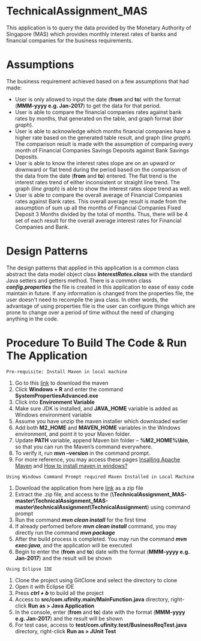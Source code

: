 # TechnicalAssignment_MAS
This application is to query the data provided by the Monetary Authority of Singapore (MAS) which provides monthly interest rates of banks and financial companies for the business requirements.
# Assumptions
The business requirement achieved based on a few assumptions that had made:
* User is only allowed to input the date (**from** and **to**) with the format (**MMM-yyyy e.g. Jan-2017**) to get the data for that period.
* User is able to compare the financial companies rates against bank rates by months, that generated on the table, and graph format (*bar graph*).
* User is able to acknowledge which months financial companies have a higher rate based on the generated table result, and graph (*line graph*). The comparison result is made with the assumption of comparing every month of Financial Companies Savings Deposits against Bank Savings Deposits.
* User is able to know the interest rates slope are on an upward or downward or flat trend during the period based on the comparison of the data from the date (**from** and **to**) entered. The flat trend is the interest rates trend of either inconsistent or straight line trend. The graph (*line graph*) is able to show the interest rates slope trend as well.
* User is able to compare the overall average of Financial Companies rates against Bank rates. This overall average result is made from the assumption of sum up all the months of Financial Companies Fixed Deposit 3 Months divided by the total of months. Thus, there will be 4 set of each result for the overall average interest rates for Financial Companies and Bank.

# Design Patterns
The design patterns that applied in this application is a common class abstract the data model object class ***InterestRates.class*** with the standard Java setters and getters method. There is a common class ***config.properties*** the file is created in this application to ease of easy code maintain in future. If any information is changed from the properties file, the user doesn't need to recompile the java class. In other words, the advantage of using properties file is the user can configure things which are prone to change over a period of time without the need of changing anything in the code.


# Procedure To Build The Code & Run The Application
```
Pre-requisite: Install Maven in local machine
```
1. Go to this [link](http://maven.apache.org/download.cgi) to download the maven
2. Click **Windows + R** and enter the command **SystemPropertiesAdvanced.exe**
3. Click into **Environment Variable** 
4. Make sure JDK is installed, and **JAVA_HOME** variable is added as Windows environment variable
5. Assume you have unzip the maven installer which downloaded earlier
6. Add both **M2_HOME** and **MAVEN_HOME** variables in the Windows environment, and point it to your Maven folder.
7. Update **PATH** variable, append Maven bin folder – **%M2_HOME%\bin**, so that you can run the Maven’s command everywhere.
8. To verify it, run **mvn –version** in the command prompt.
9. For more reference, you may access these pages [Insalling Apache Maven](http://maven.apache.org/install.html) and [How to install maven in windows?](https://www.mkyong.com/maven/how-to-install-maven-in-windows/)

```
Using Windows Command Prompt required Maven Installed in Local Machine
```
1. Download the application from here [link](https://github.com/ufinity-veisheng/TechnicalAssignment_MAS.git) as a zip file
2. Extract the .zip file, and access to the (**\TechnicalAssignment_MAS-master\TechnicalAssignment_MAS-master\technicalAssignment\TechnicalAssignment**) using command prompt
3. Run the command ***mvn clean install*** for the first time
4. If already perfomed before ***mvn clean install*** command, you may directly run the command ***mvn package***
5. After the build process is completed. You may run the command ***mvn exec:java***, and the application will be executed
6. Begin to enter the (**from** and **to**) date with the format (**MMM-yyyy e.g. Jan-2017**) and the result will be shown
```
Using Eclipse IDE
```
1. Clone the project using GitClone and select the directory to clone
2. Open it with Eclipse IDE
3. Press ***ctrl + b*** to build all the project 
4. Access to **src/com.ufinity.main/MainFunction.java** directory, right-click **Run as > Java Application**
5. In the console, enter (**from** and **to**) date with the format (**MMM-yyyy e.g. Jan-2017**) and the result will be shown
6. For test case, access to **test/com.ufinity.test/BusinessReqTest.java** directory, right-click **Run as > JUnit Test**
